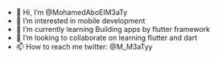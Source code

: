 - 👋 Hi, I’m @MohamedAboElM3aTy
- 👀 I’m interested in mobile development
- 🌱 I’m currently learning Building apps by flutter framework
- 💞️ I’m looking to collaborate on learning flutter and dart 
- 📫 How to reach me twitter: @M_M3aTyy

<!---
MohamedAboElM3aTy/MohamedAboElM3aTy is a ✨ special ✨ repository because its `README.md` (this file) appears on your GitHub profile.
You can click the Preview link to take a look at your changes.
--->
